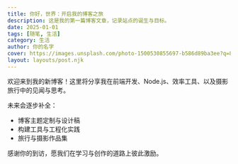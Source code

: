 ```yaml
---
title: 你好，世界：开启我的博客之旅
description: 这是我的第一篇博客文章，记录站点的诞生与目标。
date: 2025-01-01
tags: [随笔, 生活]
category: 生活
author: 你的名字
cover: https://images.unsplash.com/photo-1500530855697-b586d89ba3ee?q=80&w=1600&auto=format&fit=crop
layout: layouts/post.njk
---
```


欢迎来到我的新博客！这里将分享我在前端开发、Node.js、效率工具、以及摄影旅行中的见闻与思考。

未来会逐步补全：

- 博客主题定制与设计稿
- 构建工具与工程化实践
- 旅行与摄影作品集

感谢你的到访，愿我们在学习与创作的道路上彼此激励。


